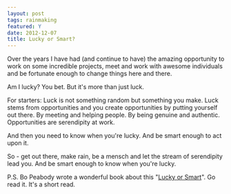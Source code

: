 ```yaml
---
layout: post
tags: rainmaking
featured: Y
date: 2012-12-07
title: Lucky or Smart?
---
```

Over the years I have had (and continue to have) the amazing opportunity to work on some incredible projects, meet and work with awesome individuals and be fortunate enough to change things here and there.

Am I lucky? You bet. But it's more than just luck.

For starters: Luck is not something random but something you make. Luck stems from opportunities and you create opportunities by putting yourself out there. By meeting and helping people. By being genuine and authentic. Opportunities are serendipity at work.

And then you need to know when you're lucky. And be smart enough to act upon it.

So - get out there, make rain, be a mensch and let the stream of serendipity lead you. And be smart enough to know when you're lucky.

P.S. Bo Peabody wrote a wonderful book about this "[Lucky or Smart](http://www.amazon.com/Lucky-Or-Smart-First-Time-Entrepreneur/dp/1439210101/ref=sr_1_1?ie=UTF8&qid=1354912733&sr=8-1&keywords=lucky+or+smart)". Go read it. It's a short read.

